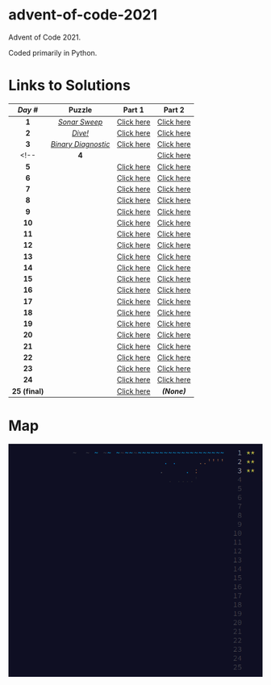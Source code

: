 # advent-of-code-2021
Advent of Code 2021. 

Coded primarily in Python.

# Links to Solutions

| *Day #* | Puzzle | Part 1 | Part 2 |
| :-----: | :----: | :----: | :----: |
| **1**  | [*Sonar Sweep*](https://adventofcode.com/2021/day/1) | [Click here](./day_01_-_sonar_sweep/part_1.py) | [Click here](./day_01_-_sonar_sweep/part_2.py) |
| **2**  | [*Dive!*](https://adventofcode.com/2021/day/2) | [Click here](./day_02_-_dive/part_1.py) | [Click here](./day_02_-_dive/part_2.py) |
| **3**  | [*Binary Diagnostic*](https://adventofcode.com/2021/day/3) | [Click here](./day_03_-_binary_diagnostic/part_1.py) | [Click here](./day_03_-_binary_diagnostic/part_2.py) |
<!--| **4**  | [](https://adventofcode.com/2021/day/4) | [Click here]() | [Click here]() |
| **5**  | [](https://adventofcode.com/2021/day/5) | [Click here]() | [Click here]() |
| **6**  | [](https://adventofcode.com/2021/day/6) | [Click here]() | [Click here]() |
| **7**  | [](https://adventofcode.com/2021/day/7) | [Click here]() | [Click here]() |
| **8**  | [](https://adventofcode.com/2021/day/8) | [Click here]() | [Click here]() |
| **9**  | [](https://adventofcode.com/2021/day/9) | [Click here]() | [Click here]() |
| **10** | [](https://adventofcode.com/2021/day/10) | [Click here]() | [Click here]() |
| **11** | [](https://adventofcode.com/2021/day/11) | [Click here]() | [Click here]() |
| **12** | [](https://adventofcode.com/2021/day/12) | [Click here]() | [Click here]() |
| **13** | [](https://adventofcode.com/2021/day/13) | [Click here]() | [Click here]() |
| **14** | [](https://adventofcode.com/2021/day/14) | [Click here]() | [Click here]() |
| **15** | [](https://adventofcode.com/2021/day/15) | [Click here]() | [Click here]() |
| **16** | [](https://adventofcode.com/2021/day/16) | [Click here]() | [Click here]() |
| **17** | [](https://adventofcode.com/2021/day/17) | [Click here]() | [Click here]() |
| **18** | [](https://adventofcode.com/2021/day/18) | [Click here]() | [Click here]() |
| **19** | [](https://adventofcode.com/2021/day/19) | [Click here]() | [Click here]() |
| **20** | [](https://adventofcode.com/2021/day/20) | [Click here]() | [Click here]() |
| **21** | [](https://adventofcode.com/2021/day/21) | [Click here]() | [Click here]() |
| **22** | [](https://adventofcode.com/2021/day/22) | [Click here]() | [Click here]() |
| **23** | [](https://adventofcode.com/2021/day/23) | [Click here]() | [Click here]() |
| **24** | [](https://adventofcode.com/2021/day/24) | [Click here]() | [Click here]() |
| **25 (final)** | [](https://adventofcode.com/2021/day/25) | [Click here]() | __*(None)*__ |-->

# Map
![](./map.png?raw=true)